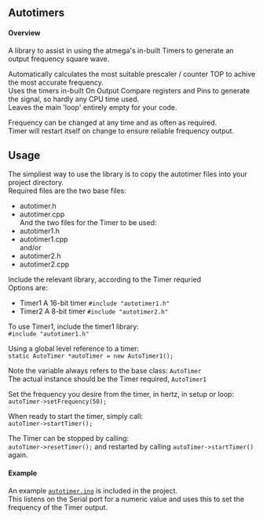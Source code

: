## Autotimers

#### Overview
A library to assist in using the atmega's in-built Timers to generate an output frequency square wave.
  
Automatically calculates the most suitable prescaler / counter TOP to achive the most accurate frequency.  
Uses the timers in-built On Output Compare registers and Pins to generate the signal, so hardly any CPU time used.  
Leaves the main 'loop' entirely empty for your code.  

Frequency can be changed at any time and as often as required.  
Timer will restart itself on change to ensure reliable frequency output.  


## Usage
The simpliest way to use the library is to copy the autotimer files into your project directory.  
Required files are the two base files:  
 - autotimer.h
 - autotimer.cpp  
And the two files for the Timer to be used:
 - autotimer1.h
 - autotimer1.cpp  
and/or
 - autotimer2.h
 - autotimer2.cpp

Include the relevant library, according to the Timer requried  
Options are:  
 - Timer1  A 16-bit timer  `#include "autotimer1.h"`
 - Timer2  A 8-bit timer  `#include "autotimer2.h"`  
 
 To use Timer1, include the timer1 library:  
 `#include "autotimer1.h"`  
 
 Using a global level reference to a timer:  
 `static AutoTimer *autoTimer = new AutoTimer1();`  
 
 Note the variable always refers to the base class: `AutoTimer`  
 The actual instance should be the Timer required, `AutoTimer1`  
 
 
 Set the frequency you desire from the timer, in hertz, in setup or loop:  
 `autoTimer->setFrequency(50);`  
 
When ready to start the timer, simply call:  
`autoTimer->startTimer();`

The Timer can be stopped by calling:  
`autoTimer->resetTimer();`
and restarted by calling `autoTimer->startTimer()` again.

#### Example
An example [`autotimer.ino`](https://github.com/eurozulu/autotimers/blob/master/autotimer.ino) is included in the project.  
This listens on the Serial port for a numeric value and uses this to set the frequency of the Timer output.
